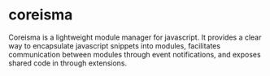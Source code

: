coreisma
========

Coreisma is a lightweight module manager for javascript.  It provides a clear way to encapsulate javascript snippets into modules, facilitates communication between modules through event notifications, and exposes shared code in through extensions.
